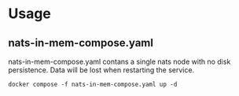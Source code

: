 # Usage
## nats-in-mem-compose.yaml
nats-in-mem-compose.yaml contans a single nats node with no disk persistence. Data will be lost when restarting the service.


```
docker compose -f nats-in-mem-compose.yaml up -d
```
